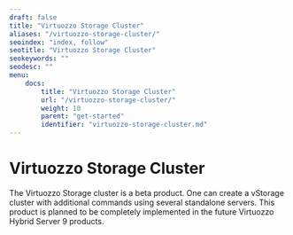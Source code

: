 ```yaml
---
draft: false
title: "Virtuozzo Storage Cluster"
aliases: "/virtuozzo-storage-cluster/"
seoindex: "index, follow"
seotitle: "Virtuozzo Storage Cluster"
seokeywords: ""
seodesc: ""
menu:
    docs:
        title: "Virtuozzo Storage Cluster"
        url: "/virtuozzo-storage-cluster/"
        weight: 10
        parent: "get-started"
        identifier: "virtuozzo-storage-cluster.md"
---
```

# Virtuozzo Storage Cluster

The Virtuozzo Storage cluster is a beta product. One can create a vStorage cluster with additional commands using several standalone servers. This product is planned to be completely implemented in the future Virtuozzo Hybrid Server 9 products.
